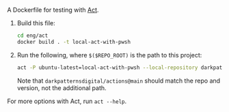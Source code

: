 A Dockerfile for testing with [Act](https://nektosact.com/).

1. Build this file:

    ```sh
    cd eng/act
    docker build . -t local-act-with-pwsh
    ```

2. Run the following, where `$($REPO_ROOT)` is the path to this project:

    ```sh
    act -P ubuntu-latest=local-act-with-pwsh --local-repository darkpatternsdigital/actions@main=$($REPO_ROOT) --pull=false
    ```

    Note that `darkpatternsdigital/actions@main` should match the repo and version, not the additional path.

For more options with Act, run `act --help`.
